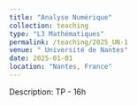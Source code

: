 ```yaml
---
title: "Analyse Numérique"
collection: teaching
type: "L3 Mathématiques"
permalink: /teaching/2025_UN-1
venue: " Université de Nantes"
date: 2025-01-01
location: "Nantes, France"
---
```


<!-- This is a description of a teaching experience. You can use markdown like any other post. -->

<!-- Heading 1
======

Heading 2
======

Heading 3
====== -->

Description: TP - 16h